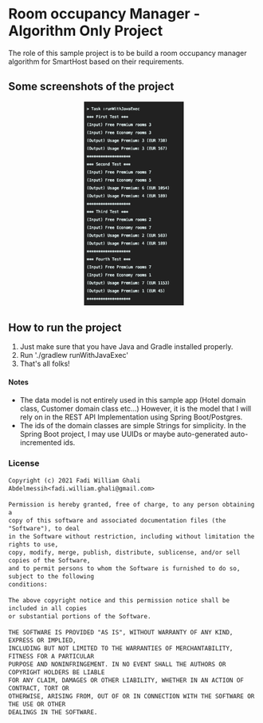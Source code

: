 # Room occupancy Manager - Algorithm Only Project

The role of this sample project is to be build a room occupancy manager algorithm for SmartHost based on their requirements.

## Some screenshots of the project

<div align="center">
    <img src="./images/1.png" alt="Tests Results" width="200px" />
</div>

## How to run the project

1. Just make sure that you have Java and Gradle installed properly.
2. Run './gradlew runWithJavaExec'
3. That's all folks!

#### Notes

* The data model is not entirely used in this sample app (Hotel domain class, Customer domain class etc...) However, it is the model that I will rely on in the REST API Implementation using Spring Boot/Postgres.
* The ids of the domain classes are simple Strings for simplicity. In the Spring Boot project, I may use UUIDs or maybe auto-generated auto-incremented ids.

### License

```
Copyright (c) 2021 Fadi William Ghali Abdelmessih<fadi.william.ghali@gmail.com>

Permission is hereby granted, free of charge, to any person obtaining a
copy of this software and associated documentation files (the "Software"), to deal
in the Software without restriction, including without limitation the rights to use,
copy, modify, merge, publish, distribute, sublicense, and/or sell copies of the Software,
and to permit persons to whom the Software is furnished to do so, subject to the following
conditions:

The above copyright notice and this permission notice shall be included in all copies
or substantial portions of the Software.

THE SOFTWARE IS PROVIDED "AS IS", WITHOUT WARRANTY OF ANY KIND, EXPRESS OR IMPLIED,
INCLUDING BUT NOT LIMITED TO THE WARRANTIES OF MERCHANTABILITY, FITNESS FOR A PARTICULAR
PURPOSE AND NONINFRINGEMENT. IN NO EVENT SHALL THE AUTHORS OR COPYRIGHT HOLDERS BE LIABLE
FOR ANY CLAIM, DAMAGES OR OTHER LIABILITY, WHETHER IN AN ACTION OF CONTRACT, TORT OR
OTHERWISE, ARISING FROM, OUT OF OR IN CONNECTION WITH THE SOFTWARE OR THE USE OR OTHER
DEALINGS IN THE SOFTWARE.
```
